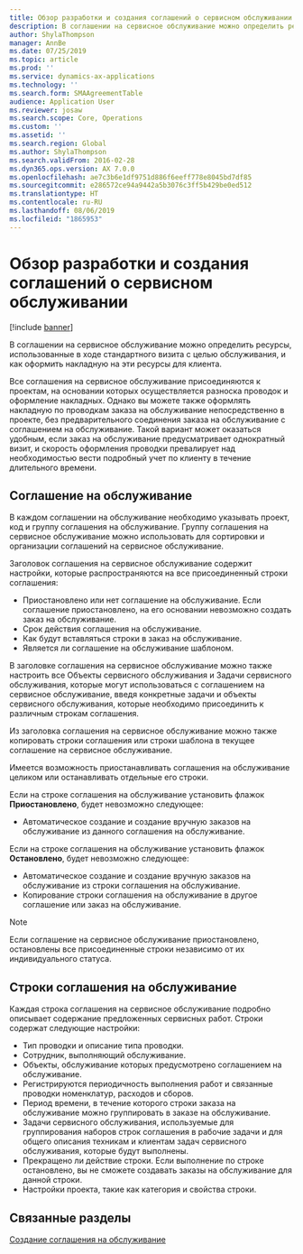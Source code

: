 ```yaml
---
title: Обзор разработки и создания соглашений о сервисном обслуживании
description: В соглашении на сервисное обслуживание можно определить ресурсы, использованные в ходе стандартного визита с целью обслуживания, и как оформить накладную на эти ресурсы для клиента.
author: ShylaThompson
manager: AnnBe
ms.date: 07/25/2019
ms.topic: article
ms.prod: ''
ms.service: dynamics-ax-applications
ms.technology: ''
ms.search.form: SMAAgreementTable
audience: Application User
ms.reviewer: josaw
ms.search.scope: Core, Operations
ms.custom: ''
ms.assetid: ''
ms.search.region: Global
ms.author: ShylaThompson
ms.search.validFrom: 2016-02-28
ms.dyn365.ops.version: AX 7.0.0
ms.openlocfilehash: ae7c3b6e1df9751d886f6eeff778e8045bd7df85
ms.sourcegitcommit: e286572ce94a9442a5b3076c3ff5b429be0ed512
ms.translationtype: HT
ms.contentlocale: ru-RU
ms.lasthandoff: 08/06/2019
ms.locfileid: "1865953"
---
```

# <a name="develop-and-establish-service-agreements-overview"></a>Обзор разработки и создания соглашений о сервисном обслуживании

[!include [banner](../includes/banner.md)]

В соглашении на сервисное обслуживание можно определить ресурсы, использованные в ходе стандартного визита с целью обслуживания, и как оформить накладную на эти ресурсы для клиента.

Все соглашения на сервисное обслуживание присоединяются к проектам, на основании которых осуществляется разноска проводок и оформление накладных. Однако вы можете также оформлять накладную по проводкам заказа на обслуживание непосредственно в проекте, без предварительного соединения заказа на обслуживание с соглашением на обслуживание. Такой вариант может оказаться удобным, если заказ на обслуживание предусматривает однократный визит, и скорость оформления проводки превалирует над необходимостью вести подробный учет по клиенту в течение длительного времени.

## <a name="service-agreement"></a>Соглашение на обслуживание

В каждом соглашении на обслуживание необходимо указывать проект, код и группу соглашения на обслуживание. Группу соглашения на сервисное обслуживание можно использовать для сортировки и организации соглашений на сервисное обслуживание.

Заголовок соглашения на сервисное обслуживание содержит настройки, которые распространяются на все присоединенный строки соглашения:

-  Приостановлено или нет соглашение на обслуживание. Если соглашение приостановлено, на его основании невозможно создать заказ на обслуживание.
-  Срок действия соглашения на обслуживание.
-  Как будут вставляться строки в заказ на обслуживание.
-  Является ли соглашение на обслуживание шаблоном.

В заголовке соглашения на сервисное обслуживание можно также настроить все Объекты сервисного обслуживания и Задачи сервисного обслуживания, которые могут использоваться с соглашением на сервисное обслуживание, введя конкретные задачи и объекты сервисного обслуживания, которые необходимо присоединить к различным строкам соглашения.

Из заголовка соглашения на сервисное обслуживание можно также копировать строки соглашения или строки шаблона в текущее соглашение на сервисное обслуживание.

Имеется возможность приостанавливать соглашения на обслуживание целиком или останавливать отдельные его строки.

Если на строке соглашения на обслуживание установить флажок **Приостановлено**, будет невозможно следующее:

-    Автоматическое создание и создание вручную заказов на обслуживание из данного соглашения на обслуживание.

Если на строке соглашения на обслуживание установить флажок **Остановлено**, будет невозможно следующее:

-    Автоматическое создание и создание вручную заказов на обслуживание из строки соглашения на обслуживание.
-    Копирование строки соглашения на обслуживание в другое соглашение или заказ на обслуживание.


> [!NOTE]
> Если соглашение на сервисное обслуживание приостановлено, остановлены все присоединенные строки независимо от их индивидуального статуса.

## <a name="service-agreement-lines"></a>Строки соглашения на обслуживание

Каждая строка соглашения на сервисное обслуживание подробно описывает содержание предложенных сервисных работ. Строки содержат следующие настройки:

-  Тип проводки и описание типа проводки.
-  Сотрудник, выполняющий обслуживание.
-  Объекты, обслуживание которых предусмотрено соглашением на обслуживание.
-  Регистрируются периодичность выполнения работ и связанные проводки номенклатур, расходов и сборов.
-  Период времени, в течение которого строки заказа на обслуживание можно группировать в заказе на обслуживание.
-  Задачи сервисного обслуживания, используемые для группирования наборов строк соглашения в рабочие задачи и для общего описания техникам и клиентам задач сервисного обслуживания, которые будут выполнены.
-  Прекращено ли действие строки. Если выполнение по строке остановлено, вы не сможете создавать заказы на обслуживание для данной строки.
-  Настройки проекта, такие как категория и свойства строки.

## <a name="related-topics"></a>Связанные разделы

[Создание соглашения на обслуживание](create-service-agreements.md)
